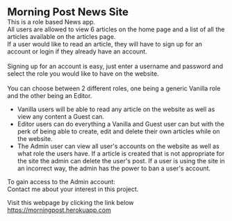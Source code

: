 **<font size="5">Morning Post News Site</font>** <br/>
This is a role based News app. <br/>
All users are allowed to view 6 articles on the home page and a list of all the articles available on the articles page.
<br/>
If a user would like to read an article, they will have to sign up for an account or login if they already have an account. <br/>
<br/>
Signing up for an account is easy, just enter a username and password and select the role you would like to have on the website.<br/>
<br/>
You can choose between 2 different roles, one being a generic Vanilla role and the other being an Editor. 
* Vanilla users will be able to read any article on the website as well as view any content a Guest can.
* Editor users can do everything a Vanilla and Guest user can but with the perk of being able to create, edit and delete their own         articles while on the website. 
* The Admin user can view all user's accounts on the website as well as what role the users have. If a article is created that is not appropriate for the site the admin can delete the user's post. If a user is using the site in an incorrect way, the admin has the power to ban a user's account.

To gain access to the Admin account: <br/>
Contact me about your interest in this project.

Visit this webpage by clicking the link below <br/>
https://morningpost.herokuapp.com
